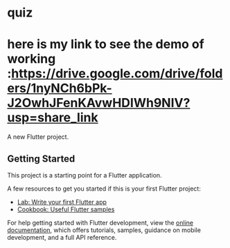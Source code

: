 # quiz
# here is my link to see the demo of working :https://drive.google.com/drive/folders/1nyNCh6bPk-J2OwhJFenKAvwHDIWh9NIV?usp=share_link
A new Flutter project.

## Getting Started

This project is a starting point for a Flutter application.

A few resources to get you started if this is your first Flutter project:

- [Lab: Write your first Flutter app](https://docs.flutter.dev/get-started/codelab)
- [Cookbook: Useful Flutter samples](https://docs.flutter.dev/cookbook)

For help getting started with Flutter development, view the
[online documentation](https://docs.flutter.dev/), which offers tutorials,
samples, guidance on mobile development, and a full API reference.
